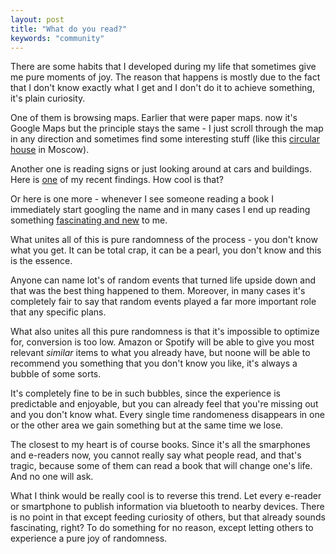 ```yaml
---
layout: post
title: "What do you read?"
keywords: "community"
---
```


There are some habits that I developed during my life
that sometimes give me pure moments of joy. The reason
that happens is mostly due to the fact that I don't
know exactly what I get and I don't do it to achieve
something, it's plain curiosity.

One of them is browsing maps. Earlier that were paper
maps. now it's Google Maps but the principle stays the
same - I just scroll through the map in any direction
and sometimes find some interesting stuff (like this
[circular house](https://upload.wikimedia.org/wikipedia/commons/2/29/Round_house1.jpg)
in Moscow).

Another one is reading signs or just looking around
at cars and buildings. Here is [one](https://www.deepbv.nl/)
of my recent findings. How cool is that?

Or here is one more - whenever I see someone reading
a book I immediately start googling the name and
in many cases I end up reading something [fascinating
and new](https://en.wikipedia.org/wiki/Plagues_and_Peoples)
to me.

What unites all of this is pure randomness of the process -
you don't know what you get. It can be total crap, it
can be a pearl, you don't know and this is the essence.

Anyone can name lot's of random events that turned life
upside down and that was the best thing happened to them.
Moreover, in many cases it's completely fair to say that
random events played a far more important role that
any specific plans.

What also unites all this pure randomness is that it's
impossible to optimize for, conversion is too low. Amazon
or Spotify will be able to give you most relevant _similar_
items to what you already have, but noone will be able
to recommend you something that you don't know you like,
it's always a bubble of some sorts.

It's completely fine to be in such bubbles, since the
experience is predictable and enjoyable, but
you can already feel that you're missing out and you
don't know what. Every single time randomeness disappears
in one or the other area we gain something but at the
same time we lose.

The closest to my heart is of course books. Since it's
all the smarphones and e-readers now, you cannot really
say what people read, and that's tragic, because some
of them can read a book that will change one's life. And
no one will ask.

What I think would be really cool is to reverse this trend.
Let every e-reader or smartphone to publish information
via bluetooth to nearby devices. There is no point in
that except feeding curiosity of others, but that already
sounds fascinating, right? To do something for no reason,
except letting others to experience a pure joy of randomness.

